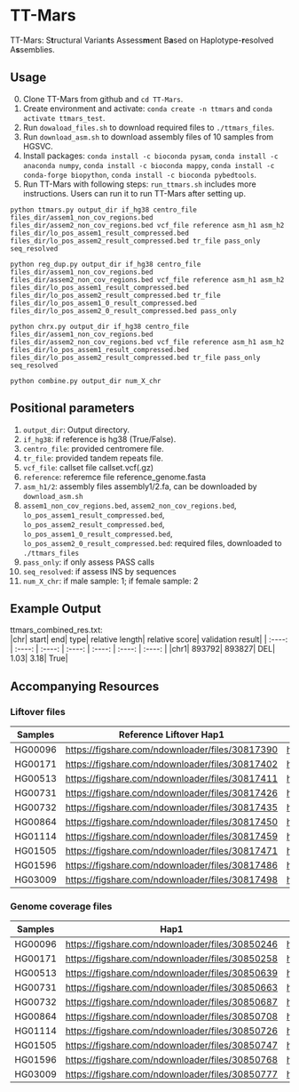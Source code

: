# TT-Mars

TT-Mars: S**t**ructural Varian**t**s Assess**m**ent B**a**sed on Haplotype-**r**esolved A**s**semblies.

## Usage

0. Clone TT-Mars from github and `cd TT-Mars`.
1. Create environment and activate: `conda create -n ttmars` and `conda activate ttmars_test`.
2. Run `dowaload_files.sh` to download required files to `./ttmars_files`.
3. Run `download_asm.sh` to download assembly files of 10 samples from HGSVC.
4. Install packages: `conda install -c bioconda pysam`, `conda install -c anaconda numpy`, `conda install -c bioconda mappy`, `conda install -c conda-forge biopython`, `conda install -c bioconda pybedtools`.
5. Run TT-Mars with following steps: `run_ttmars.sh` includes more instructions. Users can run it to run TT-Mars after setting up.

`python ttmars.py output_dir if_hg38 centro_file files_dir/assem1_non_cov_regions.bed files_dir/assem2_non_cov_regions.bed vcf_file reference asm_h1 asm_h2 files_dir/lo_pos_assem1_result_compressed.bed files_dir/lo_pos_assem2_result_compressed.bed tr_file pass_only seq_resolved`

`python reg_dup.py output_dir if_hg38 centro_file files_dir/assem1_non_cov_regions.bed files_dir/assem2_non_cov_regions.bed vcf_file reference asm_h1 asm_h2 files_dir/lo_pos_assem1_result_compressed.bed files_dir/lo_pos_assem2_result_compressed.bed tr_file files_dir/lo_pos_assem1_0_result_compressed.bed files_dir/lo_pos_assem2_0_result_compressed.bed pass_only`

`python chrx.py output_dir if_hg38 centro_file files_dir/assem1_non_cov_regions.bed files_dir/assem2_non_cov_regions.bed vcf_file reference asm_h1 asm_h2 files_dir/lo_pos_assem1_result_compressed.bed files_dir/lo_pos_assem2_result_compressed.bed tr_file pass_only seq_resolved`

`python combine.py output_dir num_X_chr`

## Positional parameters

1. `output_dir`: Output directory.
2. `if_hg38`: if reference is hg38 (True/False). 
3. `centro_file`: provided centromere file. 
4. `tr_file`: provided tandem repeats file.
5. `vcf_file`: callset file callset.vcf(.gz)  
6. `reference`: referemce file reference_genome.fasta  
7. `asm_h1/2`: assembly files assembly1/2.fa, can be downloaded by `download_asm.sh`
8. `assem1_non_cov_regions.bed`, `assem2_non_cov_regions.bed`, `lo_pos_assem1_result_compressed.bed`, `lo_pos_assem2_result_compressed.bed`, `lo_pos_assem1_0_result_compressed.bed`, `lo_pos_assem2_0_result_compressed.bed`: required files, downloaded to `./ttmars_files`
9. `pass_only`: if only assess PASS calls
10. `seq_resolved`: if assess INS by sequences
11. `num_X_chr`: if male sample: 1; if female sample: 2

## Example Output

ttmars_combined_res.txt:  
|chr| start| end| type| relative length| relative score| validation result|
| :----: | :----: |  :----: | :----: | :----: | :----: | :----: |
|chr1|	893792|	893827|	DEL|	1.03|	3.18|	True|

## Accompanying Resources

### Liftover files  
| Samples      | Reference Liftover Hap1 | Reference Liftover Hap2 | Assembly Liftover Hap1 | Assembly Liftover Hap2 |
| :----:      |    :----:   |        :----: |    :----:   |        :----: |
| HG00096 | https://figshare.com/ndownloader/files/30817390 | https://figshare.com/ndownloader/files/30817384 | https://figshare.com/ndownloader/files/30817387  |  https://figshare.com/ndownloader/files/30817381   |
| HG00171 | https://figshare.com/ndownloader/files/30817402  | https://figshare.com/ndownloader/files/30817396 |  https://figshare.com/ndownloader/files/30817399 |  https://figshare.com/ndownloader/files/30817393    |
| HG00513 | https://figshare.com/ndownloader/files/30817411  | https://figshare.com/ndownloader/files/30817405 | https://figshare.com/ndownloader/files/30817408  |   https://figshare.com/ndownloader/files/30817414   |
| HG00731 |  https://figshare.com/ndownloader/files/30817426 | https://figshare.com/ndownloader/files/30817420 | https://figshare.com/ndownloader/files/30817423  |  https://figshare.com/ndownloader/files/30817417    |
| HG00732 |  https://figshare.com/ndownloader/files/30817435 | https://figshare.com/ndownloader/files/30817429 | https://figshare.com/ndownloader/files/30817432  |   https://figshare.com/ndownloader/files/30817438   |
| HG00864 |  https://figshare.com/ndownloader/files/30817450 | https://figshare.com/ndownloader/files/30817444 | https://figshare.com/ndownloader/files/30817447  |   https://figshare.com/ndownloader/files/30817441   |
| HG01114 |  https://figshare.com/ndownloader/files/30817459 | https://figshare.com/ndownloader/files/30817453 |  https://figshare.com/ndownloader/files/30817456 |   https://figshare.com/ndownloader/files/30817462   |
| HG01505 | https://figshare.com/ndownloader/files/30817471  | https://figshare.com/ndownloader/files/30817465 | https://figshare.com/ndownloader/files/30817468  |   https://figshare.com/ndownloader/files/30817474   |
| HG01596 |  https://figshare.com/ndownloader/files/30817486 | https://figshare.com/ndownloader/files/30817480 | https://figshare.com/ndownloader/files/30817483  |   https://figshare.com/ndownloader/files/30817477   |
| HG03009 | https://figshare.com/ndownloader/files/30817498 | https://figshare.com/ndownloader/files/30817492 |  https://figshare.com/ndownloader/files/30817495 |   https://figshare.com/ndownloader/files/30817489   |


### Genome coverage files  
| Samples      | Hap1 | Hap2 |
| :----:      |    :----:   |        :----: |
| HG00096 | https://figshare.com/ndownloader/files/30850246 | https://figshare.com/ndownloader/files/30850249 |
| HG00171 | https://figshare.com/ndownloader/files/30850258 | https://figshare.com/ndownloader/files/30850261 |
| HG00513 | https://figshare.com/ndownloader/files/30850639 | https://figshare.com/ndownloader/files/30850642 | 
| HG00731 |  https://figshare.com/ndownloader/files/30850663 | https://figshare.com/ndownloader/files/30850660 | 
| HG00732 | https://figshare.com/ndownloader/files/30850687 | https://figshare.com/ndownloader/files/30850681 |
| HG00864 | https://figshare.com/ndownloader/files/30850708 | https://figshare.com/ndownloader/files/30850711 | 
| HG01114 | https://figshare.com/ndownloader/files/30850726 | https://figshare.com/ndownloader/files/30850729 | 
| HG01505 | https://figshare.com/ndownloader/files/30850747  | https://figshare.com/ndownloader/files/30850744 | 
| HG01596 | https://figshare.com/ndownloader/files/30850768 | https://figshare.com/ndownloader/files/30850762 |
| HG03009 | https://figshare.com/ndownloader/files/30850777 | https://figshare.com/ndownloader/files/30850780 | 
